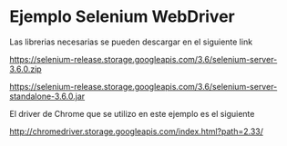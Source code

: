 <h1>Ejemplo Selenium WebDriver</h1> 

Las librerias necesarias se pueden descargar en el siguiente link

https://selenium-release.storage.googleapis.com/3.6/selenium-server-3.6.0.zip

https://selenium-release.storage.googleapis.com/3.6/selenium-server-standalone-3.6.0.jar

El driver de Chrome que se utilizo en este ejemplo es el siguiente 

http://chromedriver.storage.googleapis.com/index.html?path=2.33/
